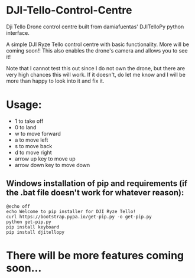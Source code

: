 # DJI-Tello-Control-Centre
Dji Tello Drone control centre built from damiafuentas' DJITelloPy python interface.

A simple DJI Ryze Tello control centre with basic functionality. More will be coming soon!!
This also enables the drone's camera and allows you to see it!

Note that I cannot test this out since I do not own the drone, but there are very high chances this will work. If it doesn't, do let me know and I will be more than happy to look into it and fix it.

# Usage:
- 1 to take off
- 0 to land
- w to move forward
- a to move left
- s to move back
- d to move right
- arrow up key to move up
- arrow down key to move down

## Windows installation of pip and requirements (if the .bat file doesn't work for whatever reason):
```
@echo off
echo Welcome to pip installer for DJI Ryze Tello!
curl https://bootstrap.pypa.io/get-pip.py -o get-pip.py
python get-pip.py
pip install keyboard
pip install djitellopy
```


# There will be more features coming soon...
